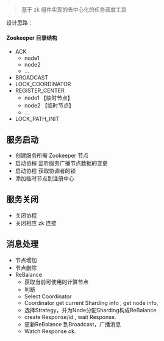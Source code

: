 > 基于 zk 组件实现的去中心化的任务调度工具

设计思路：

#### Zookeeper 目录结构
  - ACK
    - node1
    - node2
    - ...
  - BROADCAST
  - LOCK_COORDINATOR
  - REGISTER_CENTER
    - node1 【临时节点】
    - node2 【临时节点】
    - ...
  - LOCK_PATH_INIT

## 服务启动
  - 创建服务所需 Zookeeper 节点
  - 启动协程 监听服务广播节点数据的变更
  - 启动协程 获取协调者的锁
  - 添加临时节点到注册中心

## 服务关闭
  - 关闭协程
  - 关闭相应 zk 连接

## 消息处理
  - 节点增加
  - 节点删除
  - ReBalance
    - 获取当前可使用的计算节点
    - 判断
    - Select Coordinator
    - Coordinator get current Sharding info , get node info,
    - 选择Strategy，并为Node分配Sharding构成ReBalance
    - create Response/id , wait Response.
    - 更新ReBalance 到Broadcast，广播消息
    - Watch Response ok.
